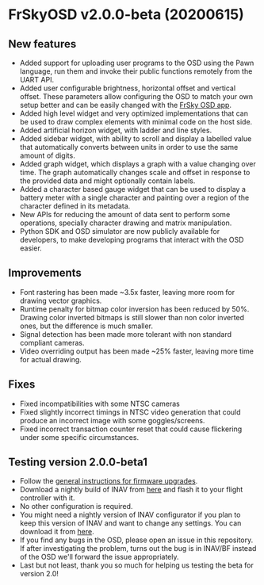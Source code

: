 FrSkyOSD v2.0.0-beta (20200615)
===============================

## New features

- Added support for uploading user programs to the OSD using
  the Pawn language, run them and invoke their public functions
  remotely from the UART API.
- Added user configurable brightness, horizontal offset and vertical
  offset. These parameters allow configuring the OSD to match your
  own setup better and can be easily changed with the [FrSky OSD
  app](https://github.com/FrSkyRC/FrSkyOSDApp/releases).
- Added high level widget and very optimized implementations that
  can be used to draw complex elements with minimal code on the host
  side.
- Added artificial horizon widget, with ladder and line styles.
- Added sidebar widget, with ability to scroll and display a labelled
  value that automatically converts between units in order to use
  the same amount of digits.
- Added graph widget, which displays a graph with a value changing
  over time. The graph automatically changes scale and offset in
  response to the provided data and might optionally contain labels.
- Added a character based gauge widget that can be used to display
  a battery meter with a single character and painting over a
  region of the character defined in its metadata.
- New APIs for reducing the amount of data sent to perform some
  operations, specially character drawing and matrix manipulation.
- Python SDK and OSD simulator are now publicly available for
  developers, to make developing programs that interact with the OSD
  easier.

## Improvements

- Font rastering has been made ~3.5x faster, leaving more room
  for drawing vector graphics.
- Runtime penalty for bitmap color inversion has been reduced by 50%.
  Drawing color inverted bitmaps is still slower than non color
  inverted ones, but the difference is much smaller.
- Signal detection has been made more tolerant with non standard
  compliant cameras.
- Video overriding output has been made ~25% faster, leaving more
  time for actual drawing.

## Fixes

- Fixed incompatibilities with some NTSC cameras
- Fixed slightly incorrect timings in NTSC video generation that
  could produce an incorrect image with some goggles/screens.
- Fixed incorrect transaction counter reset that could cause
  flickering under some specific circumstances.


## Testing version 2.0.0-beta1

- Follow the [general instructions for firmware upgrades](README.md).
- Download a nightly build of INAV from [here](https://github.com/iNavFlight/inav/actions/runs/135927672) and flash it to your flight
  controller with it.
- No other configuration is required.
- You might need a nightly version of INAV configurator if you plan
  to keep this version of INAV and want to change any settings.
  You can download it from [here](https://drive.google.com/drive/folders/1qLdovu8kmf0oxgtOjjjhycgF4comZlsL).
- If you find any bugs in the OSD, please open an issue in this
  repository. If after investigating the problem, turns out the bug is
  in INAV/BF instead of the OSD we'll forward the issue appropriately.
- Last but not least, thank you so much for helping us testing the
  beta for version 2.0!
